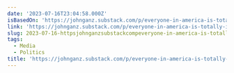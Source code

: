 ```yaml
---
date: '2023-07-16T23:04:58.000Z'
isBasedOn: 'https://johnganz.substack.com/p/everyone-in-america-is-totally-insane'
link: 'https://johnganz.substack.com/p/everyone-in-america-is-totally-insane'
slug: 2023-07-16-httpsjohnganzsubstackcompeveryone-in-america-is-totally-insane
tags:
  - Media
  - Politics
title: 'https://johnganz.substack.com/p/everyone-in-america-is-totally-insane'
---
```


